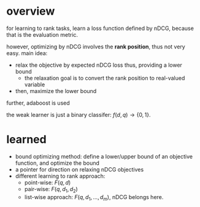 # overview

for learning to rank tasks, learn a loss function defined by nDCG, because that is the evaluation metric.

however, optimizing by nDCG involves the **rank position**, thus not very easy. 
main idea:

- relax the objective by expected nDCG loss thus, providing a lower bound
  - the relaxation goal is to convert the rank position to real-valued variable
- then, maximize the lower bound

further, adaboost is used

the weak learner is just a binary classifer: $`f(d, q) \rightarrow \{0, 1\}`$. 

# learned

- bound optimizing method: define a lower/upper bound of an objective function, and optimize the bound
- a pointer for direction on relaxing nDCG objectives
- different learning to rank approach:
  - point-wise: $`F(q, d)`$
  - pair-wise: $`F(q, d_1, d_2)`$
  - list-wise approach: $`F(q, d_1, \ldots, d_m)`$, nDCG belongs here.